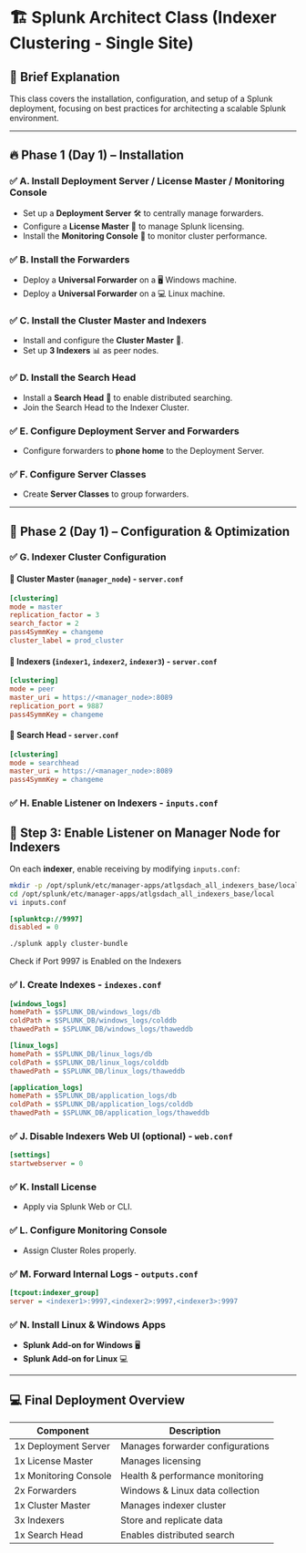 # 🏗️ Splunk Architect Class (Indexer Clustering - Single Site)

## 📖 Brief Explanation
This class covers the installation, configuration, and setup of a Splunk deployment, focusing on best practices for architecting a scalable Splunk environment.

---

## 🔥 Phase 1 (Day 1) – Installation

### ✅ A. Install Deployment Server / License Master / Monitoring Console
- Set up a **Deployment Server** 🛠️ to centrally manage forwarders.
- Configure a **License Master** 🔑 to manage Splunk licensing.
- Install the **Monitoring Console** 🔎 to monitor cluster performance.

### ✅ B. Install the Forwarders
- Deploy a **Universal Forwarder** on a 🖥️ Windows machine.
- Deploy a **Universal Forwarder** on a 💻 Linux machine.

### ✅ C. Install the Cluster Master and Indexers
- Install and configure the **Cluster Master** 🏢.
- Set up **3 Indexers** 📊 as peer nodes.

### ✅ D. Install the Search Head
- Install a **Search Head** 🧠 to enable distributed searching.
- Join the Search Head to the Indexer Cluster.

### ✅ E. Configure Deployment Server and Forwarders
- Configure forwarders to **phone home** to the Deployment Server.

### ✅ F. Configure Server Classes
- Create **Server Classes** to group forwarders.

---

## 🚀 Phase 2 (Day 1) – Configuration & Optimization

### ✅ G. Indexer Cluster Configuration

#### 🔹 Cluster Master (`manager_node`) - `server.conf`
```ini
[clustering]
mode = master
replication_factor = 3
search_factor = 2
pass4SymmKey = changeme
cluster_label = prod_cluster
```

#### 🔹 Indexers (`indexer1`, `indexer2`, `indexer3`) - `server.conf`
```ini
[clustering]
mode = peer
master_uri = https://<manager_node>:8089
replication_port = 9887
pass4SymmKey = changeme
```

#### 🔹 Search Head - `server.conf`
```ini
[clustering]
mode = searchhead
master_uri = https://<manager_node>:8089
pass4SymmKey = changeme
```

### ✅ H. Enable Listener on Indexers - `inputs.conf`

## 🎯 Step 3: Enable Listener on Manager Node for Indexers

On each **indexer**, enable receiving by modifying `inputs.conf`:
```bash
mkdir -p /opt/splunk/etc/manager-apps/atlgsdach_all_indexers_base/local
cd /opt/splunk/etc/manager-apps/atlgsdach_all_indexers_base/local
vi inputs.conf
```
```ini
[splunktcp://9997]
disabled = 0
```

```bash
./splunk apply cluster-bundle
```
Check if Port 9997 is Enabled on the Indexers


### ✅ I. Create Indexes - `indexes.conf`
```ini
[windows_logs]
homePath = $SPLUNK_DB/windows_logs/db
coldPath = $SPLUNK_DB/windows_logs/colddb
thawedPath = $SPLUNK_DB/windows_logs/thaweddb

[linux_logs]
homePath = $SPLUNK_DB/linux_logs/db
coldPath = $SPLUNK_DB/linux_logs/colddb
thawedPath = $SPLUNK_DB/linux_logs/thaweddb

[application_logs]
homePath = $SPLUNK_DB/application_logs/db
coldPath = $SPLUNK_DB/application_logs/colddb
thawedPath = $SPLUNK_DB/application_logs/thaweddb
```

### ✅ J. Disable Indexers Web UI (optional) - `web.conf`
```ini
[settings]
startwebserver = 0
```

### ✅ K. Install License
- Apply via Splunk Web or CLI.

### ✅ L. Configure Monitoring Console
- Assign Cluster Roles properly.

### ✅ M. Forward Internal Logs - `outputs.conf`
```ini
[tcpout:indexer_group]
server = <indexer1>:9997,<indexer2>:9997,<indexer3>:9997
```

### ✅ N. Install Linux & Windows Apps
- **Splunk Add-on for Windows** 🖥️
- **Splunk Add-on for Linux** 💻

---

## 💻 Final Deployment Overview

| Component | Description |
|-----------|-------------|
| 1x Deployment Server | Manages forwarder configurations |
| 1x License Master | Manages licensing |
| 1x Monitoring Console | Health & performance monitoring |
| 2x Forwarders | Windows & Linux data collection |
| 1x Cluster Master | Manages indexer cluster |
| 3x Indexers | Store and replicate data |
| 1x Search Head | Enables distributed search |

